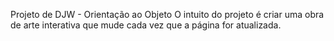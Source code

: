 Projeto de DJW - Orientação ao Objeto
O intuito do projeto é criar uma obra de arte interativa que mude cada vez que a página for atualizada.
